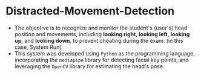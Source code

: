 # Distracted-Movement-Detection
- The objective is to recognize and monitor the student's (user's) head position and movements, including **looking right**, **looking left**, **looking up**, and **looking down**, to prevent cheating during the exam. (in this case, System Run) 
- This system was developed using `Python` as the programming language, incorporating the `mediapipe` library for detecting facial key points, and leveraging the `OpenCV` library for estimating the head's pose.
